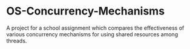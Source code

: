 # OS-Concurrency-Mechanisms
A project for a school assignment which compares the effectiveness of various concurrency mechanisms for using shared resources among threads.
